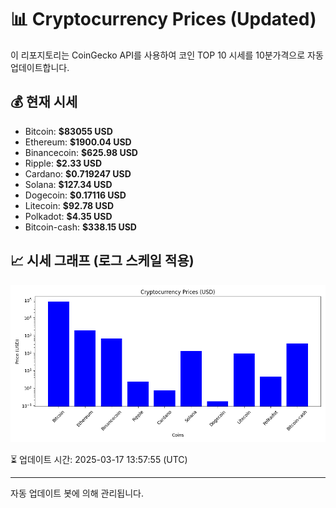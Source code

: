 
# 📊 Cryptocurrency Prices (Updated)

이 리포지토리는 CoinGecko API를 사용하여 코인 TOP 10 시세를 10분가격으로 자동 업데이트합니다.

## 💰 현재 시세
- Bitcoin: **$83055 USD**
- Ethereum: **$1900.04 USD**
- Binancecoin: **$625.98 USD**
- Ripple: **$2.33 USD**
- Cardano: **$0.719247 USD**
- Solana: **$127.34 USD**
- Dogecoin: **$0.17116 USD**
- Litecoin: **$92.78 USD**
- Polkadot: **$4.35 USD**
- Bitcoin-cash: **$338.15 USD**

## 📈 시세 그래프 (로그 스케일 적용)
![Crypto Prices](crypto_prices.png)

⏳ 업데이트 시간: 2025-03-17 13:57:55 (UTC)

---
자동 업데이트 봇에 의해 관리됩니다.
